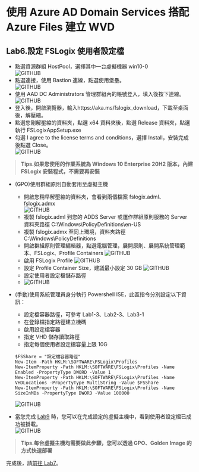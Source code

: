 # 使用 Azure AD Domain Services 搭配 Azure Files 建立 WVD

## Lab6.設定 FSLogix 使用者設定檔

 - 點選資源群組 HostPool，選擇其中一台虛擬機器 win10-0<br>
  ![GITHUB](https://github.com/BrianHsing/Azure-Windows-Virtual-Desktop/blob/master/Lab1/upd1.png "upd1")<br>
 - 點選連接，使用 Bastion 連線，點選使用堡壘。<br>
  ![GITHUB](https://github.com/BrianHsing/Azure-Windows-Virtual-Desktop/blob/master/Lab1/upd2.png "upd2")<br>
 - 使用 AAD DC Administrators 管理群組內的帳號登入，填入後按下連線。<br>
  ![GITHUB](https://github.com/BrianHsing/Azure-Windows-Virtual-Desktop/blob/master/Lab1/upd3.png "upd3")<br>
 - 登入後，開啟瀏覽器，輸入https://aka.ms/fslogix_download，下載至桌面後，解壓縮。<br>
 - 點選您剛解壓縮的資料夾，點選 x64 資料夾後，點選 Release 資料夾，點選執行 FSLogixAppSetup.exe<br>
 - 勾選 I agree to the license terms and conditions，選擇 Install，安裝完成後點選 Close。<br>
   ![GITHUB](https://github.com/BrianHsing/Azure-Windows-Virtual-Desktop/blob/master/Lab1/upd4.png "upd4")<br>
 > **Tips.如果您使用的作業系統為 Windows 10 Enterprise 20H2 版本，內建 FSLogix 安裝程式，不需要再安裝** <br>
 
 - (GPO)使用群組原則自動套用至虛擬主機
    - 開啟您稍早解壓縮的資料夾，會看到兩個檔案 fslogix.adml、fslogix.admx<br>
	 ![GITHUB](https://github.com/BrianHsing/Azure-Windows-Virtual-Desktop/blob/master/Lab2/gpofslogix1.PNG "gpofslogix1")<br>
    - 複製 fslogix.adml 到您的 ADDS Server 或運作群組原則服務的 Server 資料夾路徑 C:\Windows\PolicyDefinitions\en-US <br>
    - 複製 fslogix.admx 至同上環境，資料夾路徑 C:\Windows\PolicyDefinitions <br>
    - 開啟群組原則管理編輯器，點選電腦管理，展開原則、展開系統管理範本、FSLogix、Profile Containers
	 ![GITHUB](https://github.com/BrianHsing/Azure-Windows-Virtual-Desktop/blob/master/Lab2/gpofslogix2.PNG "gpofslogix2")<br>
	- 啟用 FSLogix Profile
	 ![GITHUB](https://github.com/BrianHsing/Azure-Windows-Virtual-Desktop/blob/master/Lab2/gpofslogix3.PNG "gpofslogix3")<br>
	- 設定 Profile Container Size，建議最小設定 30 GB
	 ![GITHUB](https://github.com/BrianHsing/Azure-Windows-Virtual-Desktop/blob/master/Lab2/gpofslogix4.PNG "gpofslogix4")<br>
	- 設定使用者設定檔儲存路徑
	- ![GITHUB](https://github.com/BrianHsing/Azure-Windows-Virtual-Desktop/blob/master/Lab2/gpofslogix5.PNG "gpofslogix5")<br>
 
 - (手動)使用系統管理員身分執行 Powershell ISE，此區指令分別設定以下資訊：<br>
	- 設定檔容器路徑，可參考 Lab1-3、Lab2-3、Lab3-1<br>
	- 在登錄檔指定路徑建立機碼<br>
	- 啟用設定檔容器<br>
	- 指定 VHD 儲存讀取路徑<br>
	- 指定每個使用者設定檔容量上限 10G<br>
	```
	$FSShare = "設定檔容器路徑"
	New-Item -Path HKLM:\SOFTWARE\FSLogix\Profiles
	New-ItemProperty -Path HKLM:\SOFTWARE\FSLogix\Profiles -Name Enabled -PropertyType DWORD -Value 1
	New-ItemProperty -Path HKLM:\SOFTWARE\FSLogix\Profiles -Name VHDLocations -PropertyType MultiString -Value $FSShare
	New-ItemProperty -Path HKLM:\SOFTWARE\FSLogix\Profiles -Name SizeInMBs -PropertyType DWORD -Value 100000
	```
	![GITHUB](https://github.com/BrianHsing/Azure-Windows-Virtual-Desktop/blob/master/Lab1/upd6.png "upd6")<br>
 - 當您完成 [Lab9](https://github.com/BrianHsing/Azure-Windows-Virtual-Desktop/blob/master/Lab9.md) 時，您可以在完成設定的虛擬主機中，看到使用者設定檔已成功被掛載。<br>
 	![GITHUB](https://github.com/BrianHsing/Azure-Windows-Virtual-Desktop/blob/master/Lab1/upd7.png "upd7")<br>

 > **Tips.每台虛擬主機均需要做此步驟，您可以透過 GPO、Golden Image 的方式快速部署** <br>
 
 完成後，請[前往 Lab7](https://github.com/BrianHsing/Azure-Windows-Virtual-Desktop/blob/master/Lab7.md)。<br>